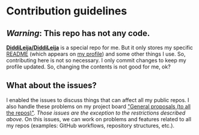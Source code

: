 # Contribution guidelines

## _Warning_: This repo has not any code.

[**DiddiLeija/DiddiLeija**](http://github.com/diddileija/diddileija) is a special repo for me. But it only stores my specific 
[README](http://github.com/diddileija/diddileija/blob/main/README.md) \(which appears on [my profile](http://github.com/diddileija/)\) and some
other things I use. So, contributing here is not so necessary. I only commit changes to keep my profile updated. So, changing the
contents is not good for me, ok?

## What about the issues?

I enabled the issues to discuss things that can affect all my public repos. I also handle these problems on my project board
["General proposals \(to all the repos\)"](http://github.com/users/diddileija/projects/3). _Those issues are the exception to the restrictions described
above_. On this issues, we can work on problems and features related to all my repos \(examples\: GitHub workflows, repository structures, etc.\).
